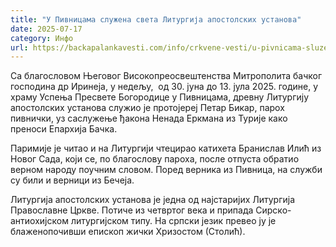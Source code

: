 ```yaml
---
title: "У Пивницама служена света Литургија апостолских установа"
date: 2025-07-17
category: Инфо
url: https://backapalankavesti.com/info/crkvene-vesti/u-pivnicama-sluzena-sveta-liturgija-apostolskih-ustanova-2/
---
```


Са благословом Његовог Високопреосвештенства Митрополита бачког господина др Иринеја, у недељу,  од 30. јуна до 13. јула 2025. године, у храму Успења Пресвете Богородице у Пивницама, древну Литургију апостолских установа служио је протојереј Петар Бикар, парох пивнички, уз саслужење ђакона Ненада Еркмана из Турије како преноси Eпархија Бачка.

Паримије је читао и на Литургији чтецирао катихета Бранислав Илић из Новог Сада, који се, по благослову пароха, после отпуста обратио верном народу поучним словом. Поред верника из Пивница, на служби су били и верници из Бечеја.

Литургија апостолских установа је једна од најстаријих Литургија Православне Цркве. Потиче из четвртог века и припада Сирско-антиохијском литургијском типу. На српски језик превео ју је блаженопочивши епископ жички Хризостом (Столић).
